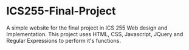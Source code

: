 # ICS255-Final-Project
A simple website for the final project in ICS 255 Web design and Implementation. This project uses HTML, CSS, Javascript, JQuery and Regular Expressions to perform it's functions.
